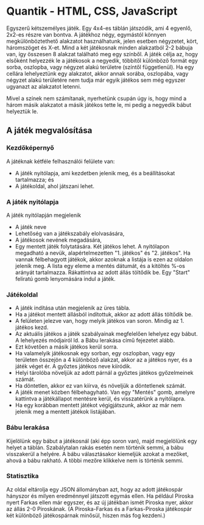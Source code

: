 # Quantik - HTML, CSS, JavaScript
Egyszerű kétszemélyes játék. Egy 4x4-es táblán játszódik, ami 4 egyenlő, 2x2-es részre van bontva. A játékhoz négy, egymástól könnyen megkülönböztethető alakzatot használhatunk, jelen esetben négyzetet, kört, háromszöget és X-et. Mind a két játékosnak minden alakzatból 2-2 bábuja van, így összesen 8 alakzat található meg egy színből. A játék célja az, hogy elsőként helyezzék le a játékosok a negyedik, többitől különböző formát egy sorba, oszlopba, vagy négyzet alakú területre (színtől függetlenül). Ha egy cellára lehelyeztünk egy alakzatot, akkor annak sorába, oszlopába, vagy négyzet alakú területére nem tudja már egyik játékos sem még egyszer ugyanazt az alakzatot letenni.

Mivel a színek nem számítanak, nyerhetünk csupán úgy is, hogy mind a három másik alakzatot a másik játékos tette le, mi pedig a negyedik bábut helyeztük le.

## A játék megvalósítása
### Kezdőképernyő
A játéknak kétféle felhasználói felülete van:
- A játék nyitólapja, ami kezdetben jelenik meg, és a beállításokat tartalmazza; és
- A játékoldal, ahol játszani lehet.

### A játék nyitólapja
A játék nyitólapján megjelenik
- A játék neve
- Lehetőség van a játékszabály elolvasására,
- A játékosok nevének megadására,
- Egy mentett játék folytatására.
Két játékos lehet. A nyitólapon megadható a nevük, alapértelmezetten "1. játékos" és "2. játékos".
Ha vannak félbehagyott játékok, akkor azoknak a listája is ezen az oldalon jelenik meg. A lista egy eleme a mentés dátumát, és a kitöltés %-os arányát tartalmazza. Rákattintva az adott állás töltődik be.
Egy "Start" feliratú gomb lenyomására indul a játék.

### Játékoldal
- A játék indítása után megjelenik az üres tábla.
- Ha a játékot mentett állásból indítottuk, akkor az adott állás töltődik be.
- A felületen jelezve van, hogy melyik játékos van soron. Mindig az 1. játékos kezd.
- Az aktuális játékos a játék szabályainak megfelelően lehelyez egy bábut. A lehelyezés módjairól ld. a Bábu lerakása című fejezetet alább.
- Ezt követően a másik játékos kerül sorra.
- Ha valamelyik játékosnak egy sorban, egy oszlopban, vagy egy területen összejön a 4 különböző alakzat, akkor az a játékos nyer, és a játék véget ér. A győztes játékos neve kiíródik.
- Helyi tárolóba növeljük az adott párnál a győztes játékos győzelmeinek számát.
- Ha döntetlen, akkor ez van kiírva, és növeljük a döntetlenek számát.
- A játék menet közben félbehagyható. Van egy "Mentés" gomb, amelyre kattintva a játékállapot mentésre kerül, és visszatérünk a nyitólapra.
- Ha egy korábban mentett játékot végigjátszunk, akkor az már nem jelenik meg a mentett játékok listájában.

### Bábu lerakása
Kijelölünk egy bábut a játékosnál (aki épp soron van), majd megjelölünk egy helyet a táblán. Szabálytalan rakás esetén nem történik semmi, a bábu visszakerül a helyére.
A bábu választásakor kiemeljük azokat a mezőket, ahová a bábu rakható. A többi mezőre klikkelve nem is történik semmi.

### Statisztika
Az oldal eltárolja egy JSON állományban azt, hogy az adott játékospár hányszor és milyen eredménnyel játszott egymás ellen. Ha például Piroska nyert Farkas ellen már egyszer, és az új játékban ismét Piroska nyer, akkor az állás 2-0 Piroskának. (A Piroska-Farkas és a Farkas-Piroska játékospár két különböző játékospárnak minősül, hiszen más fog kezdeni.)
